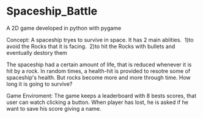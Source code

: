 # Spaceship_Battle
A 2D game developed in python with pygame

Concept:
  A spaceship tryes to survive in space. It has 2 main ablities.&nbsp;
    1)to avoid the Rocks that it is facing.&nbsp;
    2)to hit the Rocks with bullets and eventually destory them&nbsp;

 The spaceship had a certain amount of life, that is reduced whenever it is hit by a rock. 
 In random times, a health-hit is provided to resotre some of spaceship's health. But rocks 
 become more and more through time. How long it is going to survive?
 
 
 Game Enviroment:
  The game keeps a leaderboard with 8 bests scores, that user can watch clicking a button.
  When player has lost, he is asked if he want to save his score giving a name.
  
  
  
